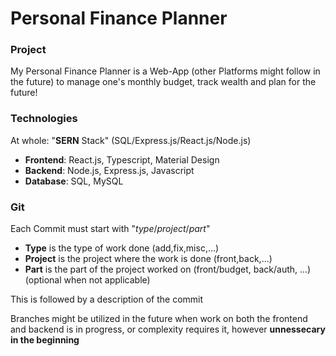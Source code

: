 # Personal Finance Planner

### Project
My Personal Finance Planner is a Web-App (other Platforms might follow in the future) to manage one's monthly budget, track wealth and plan for the future!

### Technologies
At whole: "**SERN** Stack" (SQL/Express.js/React.js/Node.js)

 - **Frontend**: React.js, Typescript, Material Design
 - **Backend**: Node.js, Express.js, Javascript
 - **Database**: SQL, MySQL
 
### Git

Each Commit must start with "*type*/*project*/*part*"
- **Type** is the type of work done (add,fix,misc,...)
- **Project** is the project where the work is done (front,back,...)
- **Part** is the part of the project worked on (front/budget, back/auth, ...) (optional when not applicable)

This is followed by a description of the commit

Branches might be utilized in the future when work on both the frontend and backend is in progress, or complexity requires it, however **unnessecary in the beginning**
